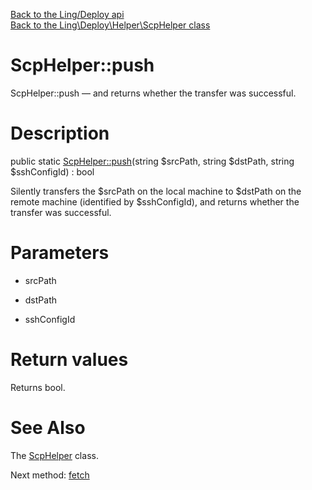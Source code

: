 [Back to the Ling/Deploy api](https://github.com/lingtalfi/Deploy/blob/master/doc/api/Ling/Deploy.md)<br>
[Back to the Ling\Deploy\Helper\ScpHelper class](https://github.com/lingtalfi/Deploy/blob/master/doc/api/Ling/Deploy/Helper/ScpHelper.md)


ScpHelper::push
================



ScpHelper::push — and returns whether the transfer was successful.




Description
================


public static [ScpHelper::push](https://github.com/lingtalfi/Deploy/blob/master/doc/api/Ling/Deploy/Helper/ScpHelper/push.md)(string $srcPath, string $dstPath, string $sshConfigId) : bool




Silently transfers the $srcPath on the local machine to $dstPath on the remote machine (identified by $sshConfigId),
and returns whether the transfer was successful.




Parameters
================


- srcPath

    

- dstPath

    

- sshConfigId

    


Return values
================

Returns bool.








See Also
================

The [ScpHelper](https://github.com/lingtalfi/Deploy/blob/master/doc/api/Ling/Deploy/Helper/ScpHelper.md) class.

Next method: [fetch](https://github.com/lingtalfi/Deploy/blob/master/doc/api/Ling/Deploy/Helper/ScpHelper/fetch.md)<br>

